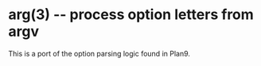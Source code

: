 arg(3) -- process option letters from argv
==========================================

This is a port of the option parsing logic found in Plan9.
